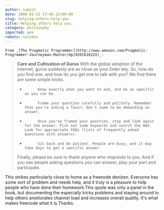 ```yaml
---
author: numist
date: 2008-03-22 17:46:11+00:00
slug: helping-others-help-you
title: Helping others help you.
category: philosophy
imported: yes
robots: noindex
---
```

	From _[The Pragmatic Programmer](http://www.amazon.com/Pragmatic-Programmer-Journeyman-Master/dp/020161622X)_:


> **Care and Cultivation of Gurus** With the global adoption of the internet, gurus suddenly are as close as your Enter key.  So, how do you find one, and how do you get one to talk with you? We find there are some simple tricks.
>
>
>   * 			Know exactly what you want to ask, and be as specific as you can be.
>
>   * 			Frame your question carefully and politely. Remember that you're asking a favor; don't seem to be demanding an answer.
>
>   * 			Once you've framed your question, stop and look again for the answer. Pick out some keywords and search the Web. Look for appropriate FAQs (lists of frequently asked questions with answers).
>
>   * 			Sit back and be patient. People are busy, and it may take days to get a specific answer.
>
> Finally, please be sure to thank anyone who responds to you. And if you see people asking questions _you_ can answer, play your part and participate.


This strikes particularly close to home as a freenode denizen. Everyone has some sort of problem and needs help, and it truly is a pleasure to help people who have done their homework.This quote was only a panel in the book, but documenting the especially tricky problems and staying around to help others ameliorates channel load and increases overall quality. It's what makes freenode what it is.Thanks.
